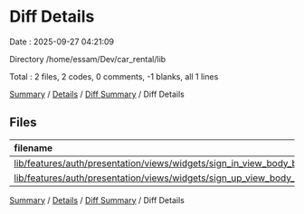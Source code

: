 # Diff Details

Date : 2025-09-27 04:21:09

Directory /home/essam/Dev/car_rental/lib

Total : 2 files,  2 codes, 0 comments, -1 blanks, all 1 lines

[Summary](results.md) / [Details](details.md) / [Diff Summary](diff.md) / Diff Details

## Files
| filename | language | code | comment | blank | total |
| :--- | :--- | ---: | ---: | ---: | ---: |
| [lib/features/auth/presentation/views/widgets/sign_in_view_body_bloc_consumer.dart](/lib/features/auth/presentation/views/widgets/sign_in_view_body_bloc_consumer.dart) | Dart | 1 | 0 | 0 | 1 |
| [lib/features/auth/presentation/views/widgets/sign_up_view_body_bloc_consumer.dart](/lib/features/auth/presentation/views/widgets/sign_up_view_body_bloc_consumer.dart) | Dart | 1 | 0 | -1 | 0 |

[Summary](results.md) / [Details](details.md) / [Diff Summary](diff.md) / Diff Details